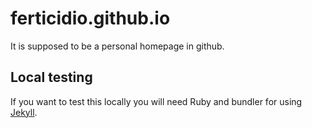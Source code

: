 # ferticidio.github.io
It is supposed to be a personal homepage in github.

## Local testing
If you want to test this locally you will need Ruby and bundler for using [Jekyll](https://jekyllrb.com/docs/).

